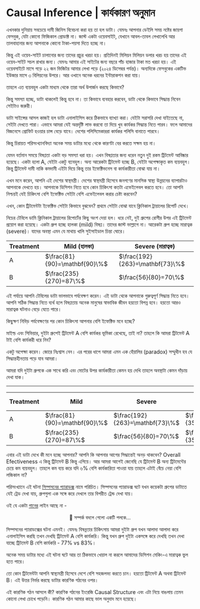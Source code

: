 
# Causal Inference | কার্যকারণ অনুমান

এখনকার দুনিয়ায় সবচেয়ে দামী জিনিস বিবেচনা করা হয় তা হল ডাটা। যেমনঃ আপনার ডেইলি সময় নষ্টের জায়গা ফেসবুক, যেটা কোনো ফিজিকাল প্রোডাক্ট না। জাস্ট একটা ওয়েবসাইট, যেখানে আবল-তাবল লেখালেখি আর তালবাহানার জন্য আপনাকে কোনো টাকা-পয়সা দিতে হচ্ছে না। 

কিন্তু এই ওয়েব-সাইট চালানোর জন্য তাদের প্রচুর খরচা হয়। প্রতিদিনই মিলিয়ন মিলিয়ন ডলার খরচ হয় তাদের এই ওয়েব-সাইট সচল রাখার জন্য। যেমনঃ আমার এই সাইটের জন্য বছরে পাঁচ হাজার টাকা মত খরচা হয়। এই ওয়েবসাইটে মাসে গড়ে ২২ জন ভিজিটর আমার লেখা পড়ে (২০২৪ ডিসেম্বর পর্যন্ত)। অন্যদিকে ফেসবুকের একটিভ ইউজার মাসে ৩ বিলিয়নের উপরে। আর ওখানে অনেক ধরনের ইন্টারাকশন করা যায়। 

তাহলে এত ব্যয়বহুল একটা মাধ্যম থেকে তারা অর্থ উপার্জন করছে কিভাবে? 


কিন্তু সমস্যা হচ্ছে, ডাটা থাকলেই কিন্তু হবে না। তা কিভাবে ব্যবহার করবেন, ডাটা থেকে কিভাবে সিদ্ধান্ত নিবেন সেইটাও জরুরী। 

ডাটা সাইন্সের আসল কাজই হল ডাটা এনালাইসিস করে ঠিকভাবে ব্যাখ্যা করা। যেইটা সরাসরি দেখা যাইতেছে না, সেইটা দেখতে পারা। এভাবে আমরা যেই অন্তর্দৃষ্টি লাভ করবো তা দিয়ে খুব কার্যকর সিদ্ধান্ত নিতে পারব। ফলে আমাদের বিজনেসে প্রোফিট হওয়ার চান্স বেড়ে যাবে। দেশের পলিসিমেকাররা কার্যকর পলিসি বানাতে পারবে। 


কিন্তু চিরায়ত পরিসংখ্যানবিদ্যা অনেক সময় ডাটার মধ্যে থেকে কারণটা বের করতে সক্ষম হয় না। 

যেমন বর্তমান সময়ে বিষণ্ণতা একটা বড় সমস্যা ধরা হয়। এখন বিষণ্ণতার জন্য ধরেন নতুন দুই রকম ট্রিটমেন্ট আবিষ্কার হয়েছে। একটা হলো A, যেইটা একটু ব্য্যবহুল। অন্য আরেকটা ট্রিটমেন্ট হচ্ছে B, যেইটা অপেক্ষাকৃত কম ব্যয়বহুল। কিন্তু ট্রিটমেন্ট দামী নাকি কমদামী এইটা দিয়ে কিন্তু তার ইফেক্টিভনেস বা কার্যকারীতা বোঝা যায় না।

এখন মনে করেন, আপনি এই দেশের স্বাস্থমন্ত্রী। দেশের স্বাস্থমন্ত্রী হিসেবে জনগণের মানসিক স্বাস্থ্য উন্নয়নের ব্যাপারটাও আপনাকে দেখতে হয়। আপনাকে ডিসিশন নিতে হবে কোন চিকিৎসা কতটা এভেইলেবল করতে হবে। তো আপনি নিশ্চয়ই যেই চিকিৎসা বেশি ইফেক্টিভ সেইটা বেশি এভেইলেবল করার চেষ্টা করবেন? 

এখন, কোন ট্রিটমেন্টটা ইফেক্টিভ সেইটা কিভাবে বুঝবেন? প্রথমে সেইটা বোঝা যাবে ক্লিনিকাল ট্রায়ালের রিপোর্ট দেখে। 

নিচের টেবিলে ডামি ক্লিনিকাল ট্রায়ালের রিপোর্টের কিছু অংশ দেয়া হল। ধরে নেই, দুই গ্রুপের রোগীর উপর এই ট্রিটমেন্ট প্রয়োগ করা হয়েছে। একটা গ্রুপ হচ্ছে হালকা (mild) বিষণ্ণ। তাদের জাস্ট ভাল্লাগে না। আরেকটা গ্রুপ হচ্ছে মারাত্বক (severe)। যাদের অবস্থা এমন যে মাথায় খালি সুইসাইডাল চিন্তা ঘোরে। 

| Treatment | Mild (হালকা)         | Severe (মারাত্বক)      |
|-----------|----------------------|----------------------|
| A         | $\frac{81}{90}=\mathbf{90}\%$ | $\frac{192}{263}=\mathbf{73}\%$ |
| B         | $\frac{235}{270}=87\%$ | $\frac{56}{80}=70\%$ |


এই পর্যায়ে আপনি টেবিলের ডাটা ভালভাবে পর্যবেক্ষণ করেন। এই ডাটা থেকে আপনাকে গুরুত্বপূর্ণ সিদ্ধান্ত নিতে হবে। আপনি সঠিক সিদ্ধান্ত নিতে ব্যর্থ হলে বিষণ্ণতায় অনেক মানুষের স্বাভাবিক জীবন হয়তো বিপন্ন হবে। হয়তো আরও মারাত্বক ঘটনাও বেড়ে যেতে পারে। 

কিছুক্ষণ নিবিড় পর্যবেক্ষণের পর কোন চিকিৎসা আপনার বেশি ইফেক্টিভ মনে হচ্ছে? 

মাইল্ড এবং সিভিয়ার, দুইটা গ্রুপেই ট্রিটমেন্ট A বেশি কার্যকর ভূমিকা রেখেছে, তাই না? তাহলে কি আমরা ট্রিটমেন্ট A টাই বেশি কার্যকরী ধরে নিব? 

একটু অপেক্ষা করেন। জোরে নিঃশ্বাস নেন। এর পরের ধাপে আমরা এমন এক হেঁয়ালির (paradox) সম্মুখীন হব যে সিদ্ধান্তহীনতায় পড়ে যাব আমরা। 

আমরা যদি দুইটা গ্রুপকে এক সাথে করি এবং মোটের উপর কার্যকারীতা কেমন হয় দেখি তাহলে অবস্থাটা কেমন দাঁড়ায় দেখা যাক।
___


| Treatment | Mild                 | Severe               | Overall<br> Efectiveness|
|-----------|----------------------|----------------------|-------------------------|
| A         | $\frac{81}{90}=\mathbf{90}\%$ | $\frac{192}{263}=\mathbf{73}\%$ | $\frac{273}{353}=77\%$|
| B         | $\frac{235}{270}=87\%$ | $\frac{56}{80}=70\%$ | $\frac{291}{350}=\mathbf{83\%}$|

এবার এই ডাটা দেখে কী মনে হচ্ছে আপনার? আপনি কি আপনার আগের সিদ্ধান্তেই অনড় থাকবেন? Overall Efectiveness এ কিন্তু ট্রিটমেন্ট B কিন্তু এগিয়ে। আর আমরা আগেই জেনেছি যে ট্রিটমেন্ট B অন্য ট্রিটমেন্টের চেয়ে কম ব্যয়বহুল। তাহলে কম ব্যয় করে যদি ৬% বেশি কার্যকারিতা পাওয়া যায় তাহলে এটাই বেঁচে নেয়া বেশি লজিকাল না? 

পরিসংখ্যানে এই ঘটনা [সিম্পসনের প্যারাডক্স](https://en.wikipedia.org/wiki/Simpson%27s_paradox) নামে পরিচিত। সিম্পসনের প্যারাডক্স ঘটে যখন কয়েকটা গ্রুপের ডাটাতে যেই ট্রেড দেখা যায়, গ্রুপগুলা এক সঙ্গে করে দেখলে তার বিপরীত ট্রেন্ড দেখা যায়। 

ওই যে একটা [গানের](https://www.youtube.com/watch?v=m7PZG8W2ma8) লাইন আছে না - 

<p style="text-align: center;">🎵 সম্পর্ক বদলে গেলো একটি পলকে...</p>
 

সিম্পসনের প্যারাডক্সের ঘটনা এমনই। যেমনঃ বিষন্নতার চিকিৎসায় আমরা দুইটা গ্রুপ যখন আলাদা আলাদা করে এনালাইসিস করছি তখন দেখছি ট্রিটমেন্ট A বেশি কার্যকরি। কিন্তু যখন গ্রুপ দুইটা একসঙ্গে করে দেখছি তখন দেখা যাচ্ছে ট্রিটমেন্ট B বেশি কার্যকরি - 77% vs 83%।

অনেক সময় ডাটার মধ্যে এই ঘটনা ঘটে আর তা ঠিকভাবে খেয়াল না করলে আমাদের ডিসিশন মেকিং-এ মারাত্বক ভুল হতে পারে।

তো কোন ট্রিটমেন্টটা আপনি স্বাস্থ্যমন্ত্রী হিসেবে দেশে বেশি সহজলভ্য করতে চান। হয়তো ট্রিটমেন্ট A অথবা ট্রিটমেন্ট B। এই উত্তর নির্ভর করছে ডাটার কারণিক গঠনের ওপর। 

এই কারণিক গঠন আসলে কী? কারণিক গঠনের ইংরেজি Causal Structure এবং এটা নিয়ে বাঙলায় তেমন কোনো লেখা চোখে পড়েনি। কারণিক গঠন আমার কাছে ভাল অনুবাদ মনে হয়েছে। 


<!-- [data, math, causality] -->